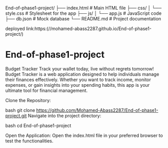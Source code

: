 <!-- Project Structure -->
End-of-phase1-project/
├── index.html          # Main HTML file
├── css/
│   └── style.css       # Stylesheet for the app
├── js/
│   └── app.js          # JavaScript code
├── db.json             # Mock database
└── README.md           # Project documentation

deployed link:https:(//mohamed-abass2287.github.io/End-of-phase1-project/)

# End-of-phase1-project
Budget Tracker
Track your wallet today, live without regrets tomorrow!
Budget Tracker is a web application designed to help individuals manage their finances effectively. Whether you want to track income, monitor expenses, or gain insights into your spending habits, this app is your ultimate tool for financial management.


<!-- Setup Instructions -->
Clone the Repository:

bash
git clone https://github.com/Mohamed-Abass2287/End-of-phase1-project.git
Navigate into the project directory:

bash
cd End-of-phase1-project

<!-- browsing test -->
Open the Application: Open the index.html file in your preferred browser to test the functionalities.
